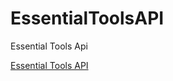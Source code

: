 # EssentialToolsAPI
 Essential Tools Api
 
 [Essential Tools API](https://astarassets.github.io/EssentialToolsAPI/)
